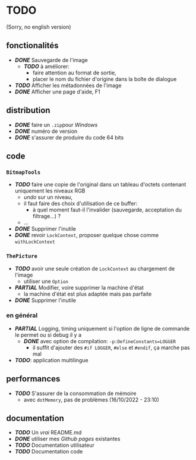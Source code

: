 ﻿# TODO

(Sorry, no english version)

## fonctionalités
- ***DONE*** Sauvegarde de l'image
  - ***TODO*** à améliorer: 
    - faire attention au format de sortie,
    - placer le nom du fichier d'origine dans la boîte de dialogue
- ***TODO*** Afficher les métadonnées de l'image
- ***DONE*** Afficher une page d'aide, F1

## distribution
- ***DONE*** faire un `.zip`pour *Windows*
- ***DONE*** numéro de version
- ***DONE*** s'assurer de produire du code 64 bits

## code

### `BitmapTools`
- ***TODO*** faire une copie de l'original dans un tableau d'octets contenant uniquement les niveaux RGB
  - *undo* sur un niveau,
  - il faut faire des choix d'utilisation de ce buffer:
    - à quel moment faut-il l'invalider (sauvegarde, acceptation du filtrage...) ?
  - ...
- ***DONE*** Supprimer l'inutile
- ***DONE*** revoir `LockContext`, proposer quelque chose comme `withLockContext`


### `ThePicture`
- ***TODO*** avoir une seule création de `LockContext` au chargement de l'image
  - utiliser une `Option`
- ***PARTIAL*** Modifier, voire supprimer la machine d'état
  - la machine d'état est plus adaptée mais pas parfaite
- ***DONE*** Supprimer l'inutile

### en général
- ***PARTIAL*** Logging, timing uniquement si l'option de ligne de commande le permet ou si debug il y a
  - ***DONE*** avec option de compilation: `-p:DefineConstants=LOGGER`
    - il suffit d'ajouter des `#if LOGGER`, `#else` et `#endif`, ça marche pas mal
- ***TODO***: application multilingue

## performances
- ***TODO*** S'assurer de la consommation de mémoire
  - avec `dotMemory`, pas de problèmes (16/10/2022 - 23:10)

## documentation
- ***TODO*** Un *vrai* README.md
- ***DONE*** utiliser mes *Github pages* existantes
- ***TODO*** Documentation utilisateur
- ***TODO*** Documentation code

